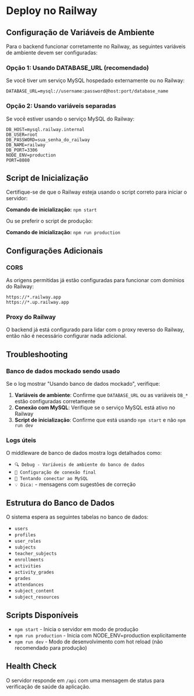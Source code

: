# Deploy no Railway

## Configuração de Variáveis de Ambiente

Para o backend funcionar corretamente no Railway, as seguintes variáveis de ambiente devem ser configuradas:

### Opção 1: Usando DATABASE_URL (recomendado)
Se você tiver um serviço MySQL hospedado externamente ou no Railway:

```
DATABASE_URL=mysql://username:password@host:port/database_name
```

### Opção 2: Usando variáveis separadas
Se você estiver usando o serviço MySQL do Railway:

```
DB_HOST=mysql.railway.internal
DB_USER=root
DB_PASSWORD=sua_senha_do_railway
DB_NAME=railway
DB_PORT=3306
NODE_ENV=production
PORT=8080
```

## Script de Inicialização

Certifique-se de que o Railway esteja usando o script correto para iniciar o servidor:

**Comando de inicialização:** `npm start`

Ou se preferir o script de produção:

**Comando de inicialização:** `npm run production`

## Configurações Adicionais

### CORS
As origens permitidas já estão configuradas para funcionar com domínios do Railway:

```
https://*.railway.app
https://*.up.railway.app
```

### Proxy do Railway
O backend já está configurado para lidar com o proxy reverso do Railway, então não é necessário configurar nada adicional.

## Troubleshooting

### Banco de dados mockado sendo usado
Se o log mostrar "Usando banco de dados mockado", verifique:

1. **Variáveis de ambiente**: Confirme que `DATABASE_URL` ou as variáveis `DB_*` estão configuradas corretamente
2. **Conexão com MySQL**: Verifique se o serviço MySQL está ativo no Railway
3. **Script de inicialização**: Confirme que está usando `npm start` e não `npm run dev`

### Logs úteis
O middleware de banco de dados mostra logs detalhados como:
- `🔍 Debug - Variáveis de ambiente do banco de dados`
- `📡 Configuração de conexão final`
- `🔌 Tentando conectar ao MySQL`
- `💡 Dica:` - mensagens com sugestões de correção

## Estrutura do Banco de Dados

O sistema espera as seguintes tabelas no banco de dados:
- `users`
- `profiles`
- `user_roles`
- `subjects`
- `teacher_subjects`
- `enrollments`
- `activities`
- `activity_grades`
- `grades`
- `attendances`
- `subject_content`
- `subject_resources`

## Scripts Disponíveis

- `npm start` - Inicia o servidor em modo de produção
- `npm run production` - Inicia com NODE_ENV=production explicitamente
- `npm run dev` - Modo de desenvolvimento com hot reload (não recomendado para produção)

## Health Check

O servidor responde em `/api` com uma mensagem de status para verificação de saúde da aplicação.
